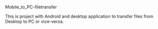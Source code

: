 Mobile_to_PC-filetransfer


This is project with Android and desktop application to transfer files from Desktop to PC or vice-versa.
